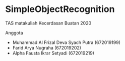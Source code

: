 # SimpleObjectRecognition

TAS matakuliah Kecerdasan Buatan 2020

Anggota
- Muhammad Al Frizal Deva Syach Putra (672019199)
- Farid Arya Nugraha (672019202)
- Alpha Fausta Ikrar Setyadi (672019219)
